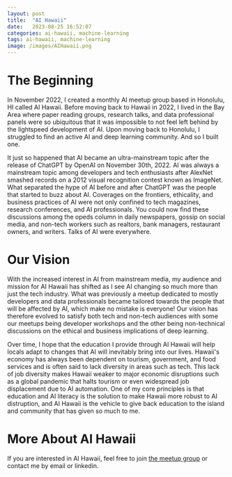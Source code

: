 ```yaml
---
layout: post
title:  "AI Hawaii"
date:   2023-08-25 16:52:07
categories: ai-hawaii, machine-learning
tags: ai-hawaii, machine-learning
image: /images/AIHawaii.png
---
```

# The Beginning
In November 2022, I created a monthly AI meetup group based in Honolulu, HI called AI Hawaii. Before moving back to Hawaii in 2022, I lived in the Bay Area where paper reading groups, research talks, and data professional panels were so ubiquitous that it was impossible to not feel left behind by the lightspeed development of AI. Upon moving back to Honolulu, I struggled to find an active AI and deep learning community. And so I built one.

It just so happened that AI became an ultra-mainstream topic after the release of ChatGPT by OpenAI on November 30th, 2022. AI was always a mainstream topic among developers and tech enthusiasts after AlexNet smashed records on a 2012 visual recognition contest known as ImageNet. What separated the hype of AI before and after ChatGPT was the people that started to buzz about AI. Coverages on the frontiers, ethicality, and business practices of AI were not only confined to tech magazines, research conferences, and AI professionals. You could now find these discussions among the opeds column in daily newspapers, gossip on social media, and non-tech workers such as realtors, bank managers, restaurant owners, and writers. Talks of AI were everywhere.

# Our Vision
With the increased interest in AI from mainstream media, my audience and mission for AI Hawaii has shifted as I see AI changing so much more than just the tech industry. What was previously a meetup dedicated to mostly developers and data professionals became tailored towards the people that will be affected by AI, which make no mistake is everyone! Our vision has therefore evolved to satisfy both tech and non-tech audiences with some our meetups being developer workshops and the other being non-technical discussions on the ethical and business implications of deep learning. 

Over time, I hope that the education I provide through AI Hawaii will help locals adapt to changes that AI will inevitably bring into our lives. Hawaii's economy has always been dependent on tourism, government, and food services and is often said to lack diversity in areas such as tech. This lack of job diversity makes Hawaii weaker to major economic disruptions such as a global pandemic that halts tourism or even widespread job displacement due to AI automation. One of my core principles is that education and AI literacy is the solution to make Hawaii more robust to AI distruption, and AI Hawaii is the vehicle to give back education to the island and community that has given so much to me.

# More About AI Hawaii
If you are interested in AI Hawaii, feel free to join [the meetup group][meetup] or contact me by email or linkedin. 

[meetup]:      https://www.meetup.com/ai-hawaii/
